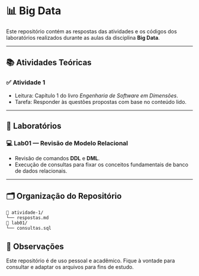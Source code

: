 # 📊 Big Data

Este repositório contém as respostas das atividades e os códigos dos laboratórios realizados durante as aulas da disciplina **Big Data**.

---

## 📚 Atividades Teóricas

### ✅ Atividade 1
- Leitura: Capítulo 1 do livro *Engenharia de Software em Dimensões*.
- Tarefa: Responder às questões propostas com base no conteúdo lido.

---

## 🧪 Laboratórios

### 💻 Lab01 — Revisão de Modelo Relacional
- Revisão de comandos **DDL** e **DML**.
- Execução de consultas para fixar os conceitos fundamentais de banco de dados relacionais.

---

## 🗂 Organização do Repositório

    📁 atividade-1/
    └── respostas.md
    📁 lab01/
    └── consultas.sql


## 📌 Observações

Este repositório é de uso pessoal e acadêmico. Fique à vontade para consultar e adaptar os arquivos para fins de estudo.
